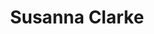 ---
title: Susanna Clarke
author_slug: susanna_clarke
wikipedia_url: https://en.wikipedia.org/wiki/Susanna_Clarke
wikipedia_summary: |
  Susanna Mary Clarke is an English author best known for her debut novel Jonathan Strange & Mr Norrell (2004), a Hugo Award-winning alternative history. Clarke began Jonathan Strange in 1993 and worked on it during her spare time. For the next decade, she published short stories from the Strange universe, but it was not until 2003 that Bloomsbury bought her manuscript and began work on its publication.
layout: author
---